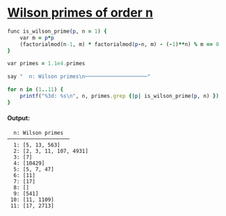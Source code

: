 [1]: https://rosettacode.org/wiki/Wilson_primes_of_order_n

# [Wilson primes of order n][1]

```ruby
func is_wilson_prime(p, n = 1) {
    var m = p*p
    (factorialmod(n-1, m) * factorialmod(p-n, m) - (-1)**n) % m == 0
}
 
var primes = 1.1e4.primes
 
say "  n: Wilson primes\n────────────────────"
 
for n in (1..11) {
    printf("%3d: %s\n", n, primes.grep {|p| is_wilson_prime(p, n) })
}
```

#### Output:
```
  n: Wilson primes
────────────────────
  1: [5, 13, 563]
  2: [2, 3, 11, 107, 4931]
  3: [7]
  4: [10429]
  5: [5, 7, 47]
  6: [11]
  7: [17]
  8: []
  9: [541]
 10: [11, 1109]
 11: [17, 2713]
```
